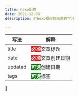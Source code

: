```yaml
---
title: hexo配置
date: 2021-12-08
description: 对hexo框架的简单的学习

---
```


| 写法    | 解释                                                         |
| ------- | ------------------------------------------------------------ |
| title   | <span style="background:red;color:white;font-weight:bold;">必须</span>文章标题 |
| date    | <span style="background:red;color:white;font-weight:bold;">必须</span>文章创建日期 |
| updated | <span style="background:green;color:white;font-weight:bold;">可选</span>创建日期 |
| tags    | <span style="background:green;color:white;font-weight:bold;">可选</span>标签 |



